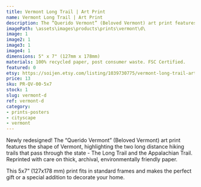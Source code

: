 ```yaml
---
title: Vermont Long Trail | Art Print
name: Vermont Long Trail | Art Print
description: The “Querido Vermont” (Beloved Vermont) art print features a design in the shape of Vermont, highlighting the two long distance hiking trails that pass through the state - The Long Trail and the Appalachian Trail. Printed with care on thick, archival, environmentally friendly paper.
imagePath: \assets\images\products\prints\vermont\d\
image: 1
image2: 1
image3: 1
image4: 1
dimensions: 5" x 7" (127mm x 178mm)
materials: 100% recycled paper, post consumer waste. FSC Certified.
featured: 0
etsy: https://soijen.etsy.com/listing/1039730775/vermont-long-trail-art-print-thick?utm_source=Copy&utm_medium=ListingManager&utm_campaign=Share&utm_term=so.lmsm&share_time=1695260501966
price: 13
sku: PR-QV-00-5x7
stock: 1
slug: vermont-d
ref: vermont-d
category:
- prints-posters
- cityscape
- vermont
---
```

Newly redesigned! The “Querido Vermont” (Beloved Vermont) art print features the shape of Vermont, highlighting the two long distance hiking trails that pass through the state - The Long Trail and the Appalachian Trail. Reprinted with care on thick, archival, environmentally friendly paper.

This 5x7” (127x178 mm) print fits in standard frames and makes the perfect gift or a special addition to decorate your home.
